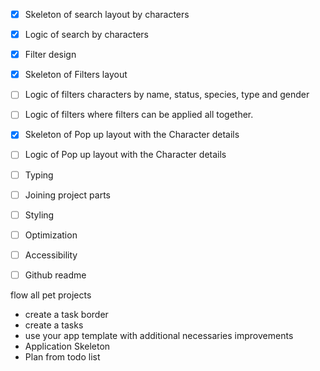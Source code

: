 - [x] Skeleton of search layout by characters  
- [x] Logic of search by characters
- [x] Filter design
- [x] Skeleton of Filters layout 
- [ ] Logic of filters characters by name, status, species, type and gender
- [ ] Logic of filters where filters can be applied all together.
- [x] Skeleton of Pop up layout with the Character details
- [ ] Logic of Pop up layout with the Character details 
- [ ] Typing
- [ ] Joining project parts
- [ ] Styling
- [ ] Optimization
- [ ] Accessibility
- [ ] Github readme 


flow all pet projects
  - create a task border
  - create a tasks
  - use your app template with additional necessaries improvements 
  - Application Skeleton
  - Plan from todo list
